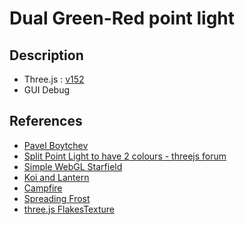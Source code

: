 # Dual Green-Red point light

[//]: # (![screenshot]&#40;src/assets/screenshot.png&#41;)

## Description

- Three.js : [v152](https://unpkg.com/browse/three@0.152.2/)
- GUI Debug

## References
* [Pavel Boytchev](https://codepen.io/boytchev/pen/XWPLKOr?editors=1010)
* [Split Point Light to have 2 colours - threejs forum](https://discourse.threejs.org/t/split-point-light-to-have-2-colours/49810)
* [Simple WebGL Starfield](https://codepen.io/soju22/pen/oRjPYP)
* [Koi and Lantern](https://codepen.io/prisoner849/pen/WNQNdpv)
* [Campfire](https://codepen.io/shshaw/pen/LbrqoQ?editors=1010)
* [Spreading Frost](https://www.shadertoy.com/view/XddcRr)
* [three.js FlakesTexture](https://redstapler.co/three-js-realistic-material-reflection-tutorial/)
